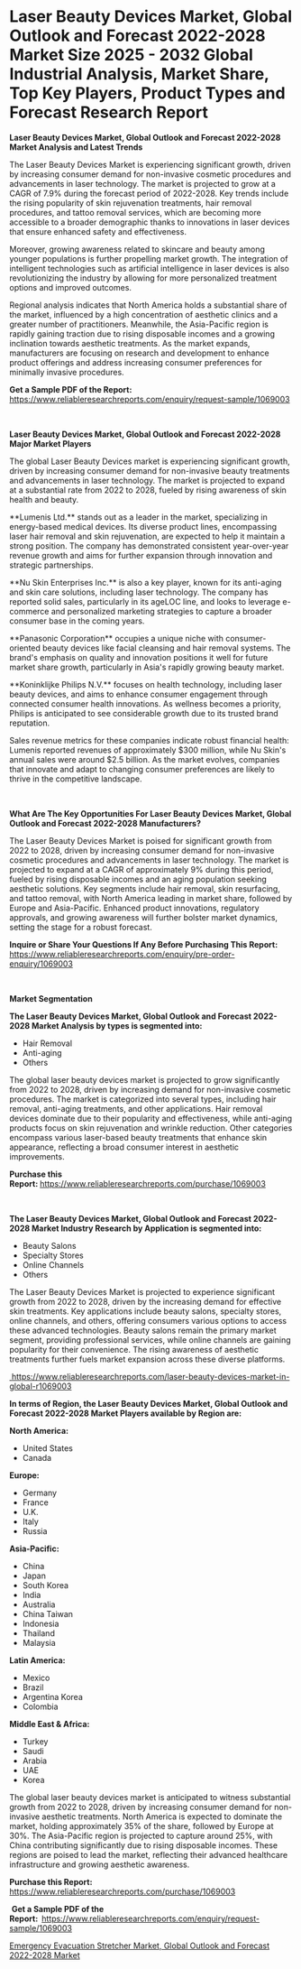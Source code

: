 <p><h1>Laser Beauty Devices Market, Global Outlook and Forecast 2022-2028 Market Size 2025 - 2032 Global Industrial Analysis, Market Share, Top Key Players, Product Types and Forecast Research Report</h1></p><p><strong>Laser Beauty Devices Market, Global Outlook and Forecast 2022-2028 Market Analysis and Latest Trends</strong></p>
<p><p>The Laser Beauty Devices Market is experiencing significant growth, driven by increasing consumer demand for non-invasive cosmetic procedures and advancements in laser technology. The market is projected to grow at a CAGR of 7.9% during the forecast period of 2022-2028. Key trends include the rising popularity of skin rejuvenation treatments, hair removal procedures, and tattoo removal services, which are becoming more accessible to a broader demographic thanks to innovations in laser devices that ensure enhanced safety and effectiveness.</p><p>Moreover, growing awareness related to skincare and beauty among younger populations is further propelling market growth. The integration of intelligent technologies such as artificial intelligence in laser devices is also revolutionizing the industry by allowing for more personalized treatment options and improved outcomes.</p><p>Regional analysis indicates that North America holds a substantial share of the market, influenced by a high concentration of aesthetic clinics and a greater number of practitioners. Meanwhile, the Asia-Pacific region is rapidly gaining traction due to rising disposable incomes and a growing inclination towards aesthetic treatments. As the market expands, manufacturers are focusing on research and development to enhance product offerings and address increasing consumer preferences for minimally invasive procedures.</p></p>
<p><strong>Get a Sample PDF of the Report:&nbsp;</strong> <a href="https://www.reliableresearchreports.com/enquiry/request-sample/1069003?utm_campaign=3522&utm_medium=2&utm_source=Github&utm_content=ia&utm_term=21032025&utm_id=laser-beauty-devices-market-global-outlook-and-forecast-2022-2028">https://www.reliableresearchreports.com/enquiry/request-sample/1069003</a></p>
<p>&nbsp;</p>
<p><strong>Laser Beauty Devices Market, Global Outlook and Forecast 2022-2028 Major Market Players</strong></p>
<p><p>The global Laser Beauty Devices market is experiencing significant growth, driven by increasing consumer demand for non-invasive beauty treatments and advancements in laser technology. The market is projected to expand at a substantial rate from 2022 to 2028, fueled by rising awareness of skin health and beauty.</p><p>**Lumenis Ltd.** stands out as a leader in the market, specializing in energy-based medical devices. Its diverse product lines, encompassing laser hair removal and skin rejuvenation, are expected to help it maintain a strong position. The company has demonstrated consistent year-over-year revenue growth and aims for further expansion through innovation and strategic partnerships.</p><p>**Nu Skin Enterprises Inc.** is also a key player, known for its anti-aging and skin care solutions, including laser technology. The company has reported solid sales, particularly in its ageLOC line, and looks to leverage e-commerce and personalized marketing strategies to capture a broader consumer base in the coming years.</p><p>**Panasonic Corporation** occupies a unique niche with consumer-oriented beauty devices like facial cleansing and hair removal systems. The brand's emphasis on quality and innovation positions it well for future market share growth, particularly in Asia's rapidly growing beauty market.</p><p>**Koninklijke Philips N.V.** focuses on health technology, including laser beauty devices, and aims to enhance consumer engagement through connected consumer health innovations. As wellness becomes a priority, Philips is anticipated to see considerable growth due to its trusted brand reputation.</p><p>Sales revenue metrics for these companies indicate robust financial health: Lumenis reported revenues of approximately $300 million, while Nu Skin's annual sales were around $2.5 billion. As the market evolves, companies that innovate and adapt to changing consumer preferences are likely to thrive in the competitive landscape.</p></p>
<p>&nbsp;</p>
<p><strong>What Are The Key Opportunities For Laser Beauty Devices Market, Global Outlook and Forecast 2022-2028 Manufacturers?</strong></p>
<p><p>The Laser Beauty Devices Market is poised for significant growth from 2022 to 2028, driven by increasing consumer demand for non-invasive cosmetic procedures and advancements in laser technology. The market is projected to expand at a CAGR of approximately 9% during this period, fueled by rising disposable incomes and an aging population seeking aesthetic solutions. Key segments include hair removal, skin resurfacing, and tattoo removal, with North America leading in market share, followed by Europe and Asia-Pacific. Enhanced product innovations, regulatory approvals, and growing awareness will further bolster market dynamics, setting the stage for a robust forecast.</p></p>
<p><strong>Inquire or Share Your Questions If Any Before Purchasing This Report:</strong> <a href="https://www.reliableresearchreports.com/enquiry/pre-order-enquiry/1069003?utm_campaign=3522&utm_medium=2&utm_source=Github&utm_content=ia&utm_term=21032025&utm_id=laser-beauty-devices-market-global-outlook-and-forecast-2022-2028">https://www.reliableresearchreports.com/enquiry/pre-order-enquiry/1069003</a></p>
<p>&nbsp;</p>
<p><strong>Market Segmentation</strong></p>
<p><strong>The Laser Beauty Devices Market, Global Outlook and Forecast 2022-2028 Market Analysis by types is segmented into:</strong></p>
<p><ul><li>Hair Removal</li><li>Anti-aging</li><li>Others</li></ul></p>
<p><p>The global laser beauty devices market is projected to grow significantly from 2022 to 2028, driven by increasing demand for non-invasive cosmetic procedures. The market is categorized into several types, including hair removal, anti-aging treatments, and other applications. Hair removal devices dominate due to their popularity and effectiveness, while anti-aging products focus on skin rejuvenation and wrinkle reduction. Other categories encompass various laser-based beauty treatments that enhance skin appearance, reflecting a broad consumer interest in aesthetic improvements.</p></p>
<p><strong>Purchase this Report:&nbsp;</strong><a href="https://www.reliableresearchreports.com/purchase/1069003?utm_campaign=3522&utm_medium=2&utm_source=Github&utm_content=ia&utm_term=21032025&utm_id=laser-beauty-devices-market-global-outlook-and-forecast-2022-2028">https://www.reliableresearchreports.com/purchase/1069003</a></p>
<p>&nbsp;</p>
<p><strong>The Laser Beauty Devices Market, Global Outlook and Forecast 2022-2028 Market Industry Research by Application is segmented into:</strong></p>
<p><ul><li>Beauty Salons</li><li>Specialty Stores</li><li>Online Channels</li><li>Others</li></ul></p>
<p><p>The Laser Beauty Devices Market is projected to experience significant growth from 2022 to 2028, driven by the increasing demand for effective skin treatments. Key applications include beauty salons, specialty stores, online channels, and others, offering consumers various options to access these advanced technologies. Beauty salons remain the primary market segment, providing professional services, while online channels are gaining popularity for their convenience. The rising awareness of aesthetic treatments further fuels market expansion across these diverse platforms.</p></p>
<p><a href="https://www.reliableresearchreports.com/laser-beauty-devices-market-in-global-r1069003?utm_campaign=3522&utm_medium=2&utm_source=Github&utm_content=ia&utm_term=21032025&utm_id=laser-beauty-devices-market-global-outlook-and-forecast-2022-2028">&nbsp;https://www.reliableresearchreports.com/laser-beauty-devices-market-in-global-r1069003</a></p>
<p><strong>In terms of Region, the Laser Beauty Devices Market, Global Outlook and Forecast 2022-2028 Market Players available by Region are:</strong></p>
<p>
    <p> <strong> North America: </strong>
        <ul>
            <li>United States</li>
            <li>Canada</li>
        </ul>
        </p> 
    <p> <strong> Europe: </strong>
        <ul>
            <li>Germany</li>
            <li>France</li>
            <li>U.K.</li>
            <li>Italy</li>
            <li>Russia</li>
        </ul>
        </p> 
    <p> <strong> Asia-Pacific: </strong>
        <ul>
            <li>China</li>
            <li>Japan</li>
            <li>South Korea</li>
            <li>India</li>
            <li>Australia</li>
            <li>China Taiwan</li>
            <li>Indonesia</li>
            <li>Thailand</li>
            <li>Malaysia</li>
        </ul>
        </p> 
    <p> <strong> Latin America: </strong>
        <ul>
            <li>Mexico</li>
            <li>Brazil</li>
            <li>Argentina Korea</li>
            <li>Colombia</li>
        </ul>
        </p> 
    <p> <strong> Middle East & Africa: </strong>
        <ul>
            <li>Turkey</li>
            <li>Saudi</li>
            <li>Arabia</li>
            <li>UAE</li>
            <li>Korea</li>
        </ul>
    </p>
    </p>
<p><p>The global laser beauty devices market is anticipated to witness substantial growth from 2022 to 2028, driven by increasing consumer demand for non-invasive aesthetic treatments. North America is expected to dominate the market, holding approximately 35% of the share, followed by Europe at 30%. The Asia-Pacific region is projected to capture around 25%, with China contributing significantly due to rising disposable incomes. These regions are poised to lead the market, reflecting their advanced healthcare infrastructure and growing aesthetic awareness.</p></p>
<p><strong>Purchase this Report: </strong><a href="https://www.reliableresearchreports.com/purchase/1069003?utm_campaign=3522&utm_medium=2&utm_source=Github&utm_content=ia&utm_term=21032025&utm_id=laser-beauty-devices-market-global-outlook-and-forecast-2022-2028">https://www.reliableresearchreports.com/purchase/1069003</a></p>
<p>&nbsp;<strong>Get a Sample PDF of the Report:&nbsp;&nbsp;</strong><a href="https://www.reliableresearchreports.com/enquiry/request-sample/1069003?utm_campaign=3522&utm_medium=2&utm_source=Github&utm_content=ia&utm_term=21032025&utm_id=laser-beauty-devices-market-global-outlook-and-forecast-2022-2028">https://www.reliableresearchreports.com/enquiry/request-sample/1069003</a></p>
<p><strong></strong></p>
<p><p><a href="https://github.com/zoccohaniech/Market-Research-Report-List-1/blob/main/emergency-evacuation-stretcher-market-global-outlook-and-forecast-2022-2028-market.md?utm_campaign=3522&utm_medium=2&utm_source=Github&utm_content=ia&utm_term=21032025&utm_id=laser-beauty-devices-market-global-outlook-and-forecast-2022-2028">Emergency Evacuation Stretcher Market, Global Outlook and Forecast 2022-2028 Market</a></p></p>